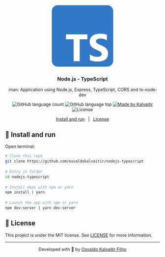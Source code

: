 <h1 align="center">
    <img src="/.github/assets/logo.png"
    width="200px"
    alt="Logo" />
</h1>

<h3 align="center">
  Node.js - TypeScript
</h3>

<p align="center">
  :man: Application using Node.js, Express, TypeScript, CORS and ts-node-dev
</p>

<p align="center">
  <img alt="GitHub language count" src="https://img.shields.io/github/languages/count/osvaldokalvaitir/nodejs-typescript.svg?color=00A83A">

  <img alt="GitHub language top" src="https://img.shields.io/github/languages/top/osvaldokalvaitir/nodejs-typescript.svg?color=00A83A">

  <a href="https://kalvaitir.com/">
    <img alt="Made by Kalvaitir" src="https://img.shields.io/badge/made%20by-Kalvaitir-00A83A">
  </a>

  <img alt="License" src="https://img.shields.io/badge/license-MIT-00A83A">
</p>

<p align="center">
  <a href="#wrench-install-and-run">Install and run</a>&nbsp;&nbsp;&nbsp;|&nbsp;&nbsp;&nbsp;<a href="#memo-license">License</a>
</p>

## :wrench: Install and run

Open terminal:

```sh
# Clone this repo
git clone https://github.com/osvaldokalvaitir/nodejs-typescript

# Entry in folder
cd nodejs-typescript

# Install deps with npm or yarn
npm install | yarn

# Launch the app with npm or yarn
npm dev:server | yarn dev:server
```

## :memo: License

This project is under the MIT license. See [LICENSE](/LICENSE) for more information.

---

<p align="center">
Developed with 💚 by <a href="https://www.linkedin.com/in/osvaldokalvaitir">Osvaldo Kalvaitir Filho</a>
</p>